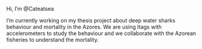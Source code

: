 Hi, I’m @Cateatsea

I’m currently working on my thesis project about deep water sharks behaviour and mortality in the Azores. We are using Itags with accelerometers to study the behaviour and we collaborate with the Azorean fisheries to understand the mortality.


<!---
Cateatsea/Cateatsea is a ✨ special ✨ repository because its `README.md` (this file) appears on your GitHub profile.
You can click the Preview link to take a look at your changes.
--->
